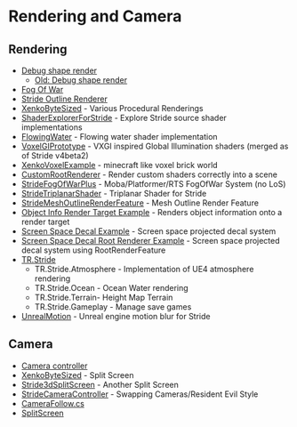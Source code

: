 # Rendering and Camera

## Rendering
- [Debug shape render](https://github.com/Doprez/Stride.DebugShapes)
  - [Old: Debug shape render](https://github.com/profan/XenkoDebugRendering/tree/master/DebugRendering)
- [Fog Of War](https://github.com/herocrab/StrideFogOfWarPlus)
- [Stride Outline Renderer](https://github.com/SoulRider/StrideOutlineRenderer)
- [XenkoByteSized](https://github.com/profan/XenkoByteSized) - Various Procedural Renderings
- [ShaderExplorerForStride](https://github.com/tebjan/Stride.ShaderExplorer/releases) - Explore Stride source shader implementations
- [FlowingWater](https://github.com/TomGroner/XenkoFlowingWater) - Flowing water shader implementation
- [VoxelGIPrototype](https://github.com/WhyPenguins/XenkoVoxelGI) - VXGI inspired Global Illumination shaders (merged as of Stride v4beta2)
- [XenkoVoxelExample](https://github.com/jason-wilmans/XenkoVoxelExample) - minecraft like voxel brick world
- [CustomRootRenderer](https://github.com/tebjan/Xenko.CustomRootRenderFeature) - Render custom shaders correctly into a scene
- [StrideFogOfWarPlus](https://github.com/herocrab/StrideFogOfWarPlus) - Moba/Platformer/RTS FogOfWar System (no LoS)
- [StrideTriplanarShader](https://github.com/herocrab/StrideTriplanarShader) - Triplanar Shader for Stride
- [StrideMeshOutlineRenderFeature](https://github.com/herocrab/StrideMeshOutlineRenderFeature) - Mesh Outline Render Feature
- [Object Info Render Target Example](https://github.com/Basewq/XenkoProofOfConcepts/tree/master/ObjectInfoRenderTargetExample) - Renders object information onto a render target
- [Screen Space Decal Example](https://github.com/Basewq/XenkoProofOfConcepts/tree/master/ScreenSpaceDecalExample) - Screen space projected decal system
- [Screen Space Decal Root Renderer Example](https://github.com/Basewq/XenkoProofOfConcepts/tree/master/ScreenSpaceDecalRootRendererExample) - Screen space projected decal system using RootRenderFeature
- [TR.Stride](https://github.com/johang88/TR.Stride)
    - TR.Stride.Atmosphere - Implementation of UE4 atmosphere rendering
    - TR.Stride.Ocean - Ocean Water rendering
    - TR.Stride.Terrain- Height Map Terrain
    - TR.Stride.Gameplay - Manage save games
- [UnrealMotion](https://github.com/ykafia/UnrealMotion) - Unreal engine motion blur for Stride

## Camera
- [Camera controller](https://github.com/herocrab/StrideCameraController)
- [XenkoByteSized](https://github.com/profan/XenkoByteSized) - Split Screen
- [Stride3dSplitScreen](https://github.com/spasarto/Stride3dSplitScreen) - Another Split Screen
- [StrideCameraController](https://github.com/herocrab/StrideCameraController) - Swapping Cameras/Resident Evil Style
- [CameraFollow.cs](https://gist.github.com/ykafia/371b310de1ba7bb8ab3d2feffce2a190)
- [SplitScreen](https://github.com/profan/XenkoByteSized#xenkobytesizedsplitscreen)
   
